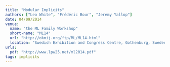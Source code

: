 ```yaml
---
title: "Modular Implicits"
authors: ["Leo White", "Frédéric Bour", "Jeremy Yallop"]
date: 04/09/2014
venue:
  name: "the ML Family Workshop"
  short-name: "ML14"
  url: "http://okmij.org/ftp/ML/ML14.html"
  location: "Swedish Exhibition and Congress Centre, Gothenburg, Sweden"
urls:
  pdf: "http://www.lpw25.net/ml2014.pdf"
tags: implicits
---
```

